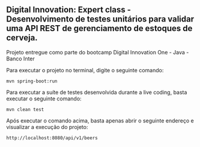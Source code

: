 <h2>Digital Innovation: Expert class - Desenvolvimento de testes unitários para validar uma API REST de gerenciamento de estoques de cerveja.</h2>

Projeto entregue como parte do bootcamp Digital Innovation One - Java - Banco Inter

Para executar o projeto no terminal, digite o seguinte comando:

```shell script
mvn spring-boot:run 
```

Para executar a suíte de testes desenvolvida durante a live coding, basta executar o seguinte comando:

```shell script
mvn clean test
```

Após executar o comando acima, basta apenas abrir o seguinte endereço e visualizar a execução do projeto:

```
http://localhost:8080/api/v1/beers
```

